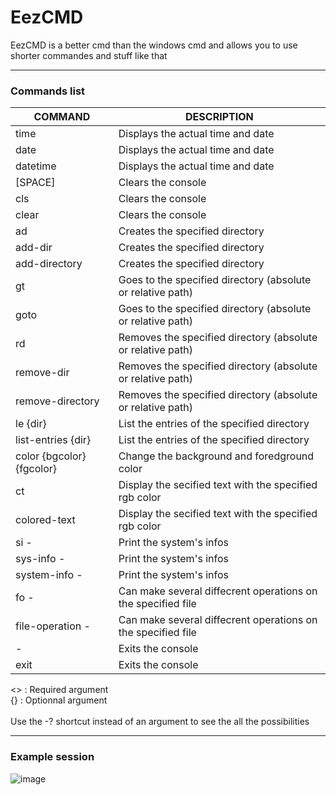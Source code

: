# EezCMD
EezCMD is a better cmd than the windows cmd and allows you to use shorter commandes and stuff like that
***

### Commands list

| COMMAND                                      | DESCRIPTION                                                  |
|----------------------------------------------|--------------------------------------------------------------|
| time                                         | Displays the actual time and date                            |
| date                                         | Displays the actual time and date                            |
| datetime                                     | Displays the actual time and date                            |
| [SPACE]                                      | Clears the console                                           |
| cls                                          | Clears the console                                           |
| clear                                        | Clears the console                                           |
| ad <dir>                                     | Creates the  specified directory                             |
| add-dir <dir>                                | Creates the  specified directory                             |
| add-directory <dir>                          | Creates the  specified directory                             |
| gt <dir>                                     | Goes to the specified directory (absolute or relative path)  |
| goto <dir>                                   | Goes to the specified directory (absolute or relative path)  |
| rd <dir>                                     | Removes the specified directory (absolute or relative path)  |
| remove-dir <dir>                             | Removes the specified directory (absolute or relative path)  |
| remove-directory <dir>                       | Removes the specified directory (absolute or relative path)  |
| le {dir}                                     | List the entries of the specified directory                  |
| list-entries {dir}                           | List the entries of the specified directory                  |
| color {bgcolor} {fgcolor}                    | Change the background and foredground color                  |
| ct <red> <green> <blue> <text>               | Display the secified text with the specified rgb color       |
| colored-text <red> <green> <blue> <text>     | Display the secified text with the specified rgb color       |
| si -<arg>                                    | Print the system's infos                                     |
| sys-info -<arg>                              | Print the system's infos                                     |
| system-info -<arg>                           | Print the system's infos                                     |
| fo <file> -<mode>                            | Can make several diffecrent operations on the specified file |
| file-operation <file> -<mode>                | Can make several diffecrent operations on the specified file |
| -                                            | Exits the console                                            |
| exit                                         | Exits the console                                            |
  
<> : Required argument <br>
{} : Optionnal argument
<br><br>
Use the -? shortcut instead of an argument to see the all the possibilities
  
  ***
  
  ### Example session
  
![image](https://user-images.githubusercontent.com/99663083/163148418-c9f34040-5e75-4926-80c4-e44d21ff9293.png)
